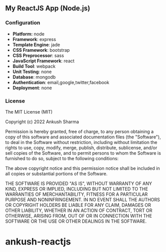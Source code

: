 ## My ReactJS App (Node.js)

### Configuration
- **Platform:** node
- **Framework**: express
- **Template Engine**: jade
- **CSS Framework**: bootstrap
- **CSS Preprocessor**: sass
- **JavaScript Framework**: react
- **Build Tool**: webpack
- **Unit Testing**: none
- **Database**: mongodb
- **Authentication**: email,google,twitter,facebook
- **Deployment**: none

### License
The MIT License (MIT)

Copyright (c) 2022 Ankush Sharma

Permission is hereby granted, free of charge, to any person obtaining a copy of this software and associated documentation files (the "Software"), to deal in the Software without restriction, including without limitation the rights to use, copy, modify, merge, publish, distribute, sublicense, and/or sell copies of the Software, and to permit persons to whom the Software is furnished to do so, subject to the following conditions:

The above copyright notice and this permission notice shall be included in all copies or substantial portions of the Software.

THE SOFTWARE IS PROVIDED "AS IS", WITHOUT WARRANTY OF ANY KIND, EXPRESS OR IMPLIED, INCLUDING BUT NOT LIMITED TO THE WARRANTIES OF MERCHANTABILITY, FITNESS FOR A PARTICULAR PURPOSE AND NONINFRINGEMENT. IN NO EVENT SHALL THE AUTHORS OR COPYRIGHT HOLDERS BE LIABLE FOR ANY CLAIM, DAMAGES OR OTHER LIABILITY, WHETHER IN AN ACTION OF CONTRACT, TORT OR OTHERWISE, ARISING FROM, OUT OF OR IN CONNECTION WITH THE SOFTWARE OR THE USE OR OTHER DEALINGS IN THE SOFTWARE.



# ankush-reactjs
